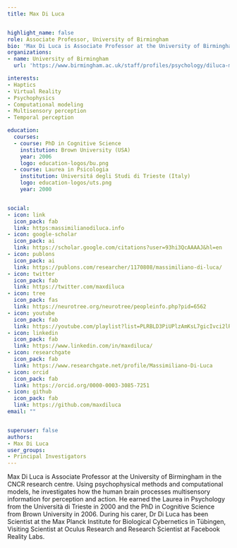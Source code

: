 ```yaml
---
title: Max Di Luca


highlight_name: false
role: Associate Professor, University of Birmingham
bio: 'Max Di Luca is Associate Professor at the University of Birmingham (UK) in the Centre for Computational Neuroscience and Cognitive Robotics.'
organizations:
- name: University of Birmingham
  url: 'https://www.birmingham.ac.uk/staff/profiles/psychology/diluca-massimiliano.aspx'

interests:
- Haptics
- Virtual Reality
- Psychophysics
- Computational modeling
- Multisensory perception
- Temporal perception

education:
  courses:
  - course: PhD in Cognitive Science
    institution: Brown University (USA)
    year: 2006
    logo: education-logos/bu.png
  - course: Laurea in Psicologia
    institution: Universitá degli Studi di Trieste (Italy)
    logo: education-logos/uts.png
    year: 2000


social:
- icon: link
  icon_pack: fab
  link: https:massimilianodiluca.info
- icon: google-scholar
  icon_pack: ai
  link: https://scholar.google.com/citations?user=93hi3QcAAAAJ&hl=en
- icon: publons
  icon_pack: ai
  link: https://publons.com/researcher/1170808/massimiliano-di-luca/
- icon: twitter
  icon_pack: fab
  link: https://twitter.com/maxdiluca
- icon: tree
  icon_pack: fas
  link: https://neurotree.org/neurotree/peopleinfo.php?pid=6562
- icon: youtube
  icon_pack: fab
  link: https://youtube.com/playlist?list=PLRBLD3PiUPlzAmKsL7gicIvci2lRXoZah
- icon: linkedin
  icon_pack: fab
  link: https://www.linkedin.com/in/maxdiluca/
- icon: researchgate
  icon_pack: fab
  link: https://www.researchgate.net/profile/Massimiliano-Di-Luca
- icon: orcid
  icon_pack: fab
  link: https://orcid.org/0000-0003-3085-7251
- icon: github
  icon_pack: fab
  link: https://github.com/maxdiluca
email: ""


superuser: false
authors:
- Max Di Luca
user_groups:
- Principal Investigators
---
```

Max Di Luca is Associate Professor at the University of Birmingham in the CNCR research centre. Using psychophysical methods and computational models, he investigates how the human brain processes multisensory information for perception and action.
He earned the Laurea in Psychology from the Università di Trieste in 2000 and the PhD in Cognitive Science from Brown University in 2006. During his carer, Dr Di Luca has been Scientist at the Max Planck Institute for Biological Cybernetics in Tübingen, Visiting Scientist at Oculus Research and Research Scientist at Facebook Reality Labs.
